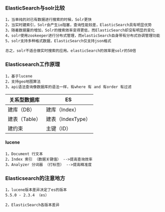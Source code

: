 ### ElasticSearch与solr比较

```
1，当单纯的对已有数据进行搜索的时候，Solr更快
2，当实时建索引，Solr会产生io阻塞，查询性能较差，ElasticSearch具有明显优势
3，随着数据量的增加，Solr的搜索效率变得更低，而ElasticSearch却没有明显的变化
4，solr使用zookeeper进行分布式管理，而elasticSearch自身带有分布式协调管理功能
5，solr支持多种格式数据，ElasticSearch仅支持json格式

总之，solr不适合做实时搜索的应用。elasticSearch的效率是solr的50倍
```

### Elasticsearch工作原理

```
1，基于lucene
2，支持geo地图算法
3，api语法查询像数据库的语法一样，有where 有 and 有order 有过滤
```

| 关系型数据库  | ES                |
| ------------- | ----------------- |
| 建库（DB）    | 建库（Index）     |
| 建表（Table） | 建表（IndexType） |
| 建约束        | 主键（ID）        |

#### lucene

```
1，Document 行文本
2，Index 索引 （数据关键值） -->提高查询效率
3，Analyzer 分词器 （打标签） -->提高精准度
```

### Elasticsearch的注意地方

```
1，lucene版本差异决定了es的版本
5.5.0 - 2.3.4 （es）

2，ElasticSearch各版本差异


```


